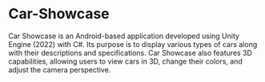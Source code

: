 # Car-Showcase
Car Showcase is an Android-based application developed using Unity Engine (2022) with C#. Its purpose is to display various types of cars along with their descriptions and specifications. Car Showcase also features 3D capabilities, allowing users to view cars in 3D, change their colors, and adjust the camera perspective.
